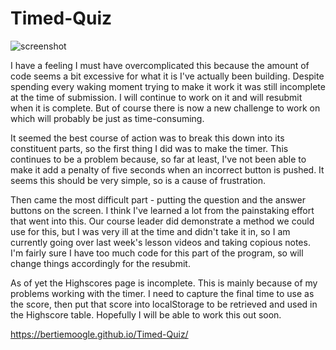 # Timed-Quiz

![screenshot](./assets/images/screenshot.jpg>)

I have a feeling I must have overcomplicated this because the amount of code seems a bit excessive for what it is I've actually been building. Despite spending every waking moment trying to make it work it was still incomplete at the time of submission. I will continue to work on it and will resubmit when it is complete. But of course there is now a new challenge to work on which will probably be just as time-consuming. 

It seemed the best course of action was to break this down into its constituent parts, so the first thing I did was to make the timer. This continues to be a problem because, so far at least, I've not been able to make it add a penalty of five seconds when an incorrect button is pushed. It seems this should be very simple, so is a cause of frustration.

Then came the most difficult part - putting the question and the answer buttons on the screen. I think I've learned a lot from the painstaking effort that went into this. Our course leader did demonstrate a method we could use for this, but I was very ill at the time and didn't take it in, so I am currently going over last week's lesson videos and taking copious notes. I'm fairly sure I have too much code for this part of the program, so will change things accordingly for the resubmit.

As of yet the Highscores page is incomplete. This is mainly because of my problems working with the timer. I need to capture the final time to use as the score, then put that score into localStorage to be retrieved and used in the Highscore table. Hopefully I will be able to work this out soon.

<https://bertiemoogle.github.io/Timed-Quiz/>
